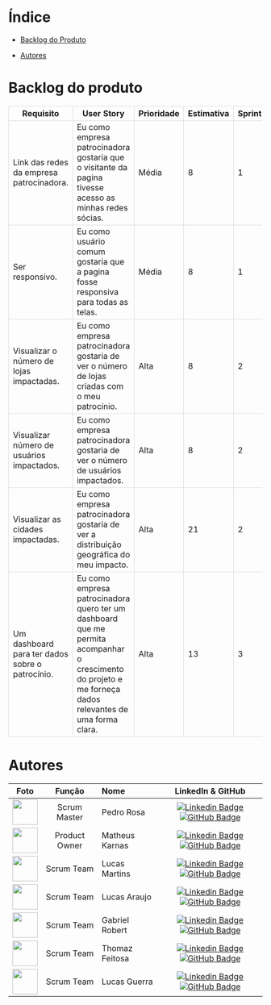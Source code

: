 <!-- -<div align="center">
    <img src="./src/app/front/static/images/debuggers.png">
</div> -->

# Índice

<!-- - [Objetivo do Projeto](#objeto-do-produto) -->
<!-- - [Vídeos e Apresentações](#vídeos-e-apresentações) -->

- [Backlog do Produto](#backlog-do-produto)
<!-- - [Backlog da Sprint](#backlog-da-sprint) -->
- [Autores](#autores)

<!-- # Objetivo do Projeto

Oferecer aos eleitores dados claros e acessíveis que ajudem a tomar decisões informadas nas eleições municipais
que se aproximam. A plataforma permitirá que os cidadãos visualizem a atuação dos vereadores, incluindo:

1. Presença nas Sessões: Percentual de presença e faltas, justificadas ou não.
2. Proposições Apresentadas: Projetos de lei, requerimentos e moções que o vereador apresentou
   durante o mandato.
3. Projetos de Lei Aprovados: Detalhamento das propostas aprovadas, com links para o conteúdo
   completo.
4. Posicionamento em Votações: Como o vereador votou em questões-chave.
5. Participação em Comissões: Informações sobre o envolvimento do vereador em comissões
   especiais e permanentes

# Vídeos e Apresentações

## Sprint 1

### Objetivo da Sprint -->

<!-- [![MVP - Sprint 1](https://img.youtube.com/vi/En5hxTBmlNE/0.jpg)](https://youtu.be/En5hxTBmlNE) -->

<!-- [![MVP - Sprint 3](https://img./0.jpg)]() -->

<!-- ## Tecnologias -->

  <!-- <table>
  <tr>
    <td align="center" width="96">
      <img src="documentation/images/html5.svg" width="48" height="48" alt="HTML" />
      <span>HTML</span>
    </td>   
  </tr>
</table>
</div> -->

# Backlog do produto

<table style="width: 100%; border-collapse: collapse;">
    <thead>
        <tr>
            <th style="border: 1px solid #ddd;">Requisito</th>
            <th style="border: 1px solid #ddd;">User Story</th>
            <th style="border: 1px solid #ddd;">Prioridade</th>
            <th style="border: 1px solid #ddd;">Estimativa</th>
            <th style="border: 1px solid #ddd;">Sprint</th>
        </tr>
    </thead>
    <tbody>
        <tr>
            <td style="border: 1px solid #ddd;">Link das redes da empresa patrocinadora.</td>
            <td style="border: 1px solid #ddd;">Eu como empresa patrocinadora gostaria que o visitante da pagina tivesse acesso as minhas redes sócias.</td>
            <td style="border: 1px solid #ddd;">Média</td>
            <td style="border: 1px solid #ddd;">8</td>
            <td style="border: 1px solid #ddd;">1</td>
        </tr>
        <tr>
            <td style="border: 1px solid #ddd;">Ser responsivo.</td>
            <td style="border: 1px solid #ddd;">Eu como usuário comum gostaria que a pagina fosse responsiva para todas as telas.</td>
            <td style="border: 1px solid #ddd;">Média</td>
            <td style="border: 1px solid #ddd;">8</td>
            <td style="border: 1px solid #ddd;">1</td>
        </tr> 
        <tr>
            <td style="border: 1px solid #ddd;">Visualizar o número de lojas impactadas.</td>
            <td style="border: 1px solid #ddd;">Eu como empresa patrocinadora gostaria de ver o número de lojas criadas com o meu patrocínio.</td>
            <td style="border: 1px solid #ddd;">Alta</td>
            <td style="border: 1px solid #ddd;">8</td>
            <td style="border: 1px solid #ddd;">2</td>
        </tr>
        <tr>
            <td style="border: 1px solid #ddd;">Visualizar número de usuários impactados.</td>
            <td style="border: 1px solid #ddd;">Eu como empresa patrocinadora gostaria de ver o número de usuários impactados.</td>
            <td style="border: 1px solid #ddd;">Alta</td>
            <td style="border: 1px solid #ddd;">8</td>
            <td style="border: 1px solid #ddd;">2</td>
        </tr>
        <tr>
            <td style="border: 1px solid #ddd;">Visualizar as cidades impactadas.</td>
            <td style="border: 1px solid #ddd;">Eu como empresa patrocinadora gostaria de ver a distribuição geográfica do meu impacto.</td>
            <td style="border: 1px solid #ddd;">Alta</td>
            <td style="border: 1px solid #ddd;">21</td>
            <td style="border: 1px solid #ddd;">2</td>
        </tr>
         <tr>
            <td style="border: 1px solid #ddd;">Um dashboard para ter dados sobre o patrocínio.</td>
            <td style="border: 1px solid #ddd;">Eu como empresa patrocinadora quero ter um dashboard que me permita acompanhar o crescimento do projeto e me forneça dados relevantes de uma forma clara.</td>
            <td style="border: 1px solid #ddd;">Alta</td>
            <td style="border: 1px solid #ddd;">13</td>
            <td style="border: 1px solid #ddd;">3</td>
        </tr>
    </tbody>
</table>

<!-- # Backlog da Sprint

## Sprint 1

- Criar repositório no GitHub
- Padronizar pastas do GitHub
- Backlog do Produto
- Validação do Backlog do Produto
- Criação do Jira
- Criar wireframes
- Validar wireframes
- Raspagem de dados - Estudo
- Raspagem de dados
- Modelagem do banco de dados
- Script do banco de dados
- Página Home
- Página Informativa
- Página Comparação
- Modal -->

<!-- ## Sprint 2 -->

<!-- ## Sprint 3 -->

# Autores

|                              Foto                              |    Função     | Nome           |                                                                                                                                                   LinkedIn & GitHub                                                                                                                                                    |
| :------------------------------------------------------------: | :-----------: | :------------- | :--------------------------------------------------------------------------------------------------------------------------------------------------------------------------------------------------------------------------------------------------------------------------------------------------------------------: |
|  <img src="https://avatars.githubusercontent.com/PedHr" width=50px>  |  Scrum Master   | Pedro Rosa     |                                [![Linkedin Badge](https://img.shields.io/badge/Linkedin-blue?style=flat-square&logo=Linkedin&logoColor=white)]() [![GitHub Badge](https://img.shields.io/badge/GitHub-111217?style=flat-square&logo=github&logoColor=white)](https://github.com/PedHr)                                 |
| <img src="https://avatars.githubusercontent.com/matheuskarnas" width=50px> |  Product Owner | Matheus Karnas |       [![Linkedin Badge](https://img.shields.io/badge/Linkedin-blue?style=flat-square&logo=Linkedin&logoColor=white)](https://www.linkedin.com/in/matheuskarnas/) [![GitHub Badge](https://img.shields.io/badge/GitHub-111217?style=flat-square&logo=github&logoColor=white)](https://github.com/matheuskarnas)        |                       |
| <img src="https://avatars.githubusercontent.com/LucasMSCarmo" width=50px>  | Scrum Team | Lucas Martins  |                             [![Linkedin Badge](https://img.shields.io/badge/Linkedin-blue?style=flat-square&logo=Linkedin&logoColor=white)]() [![GitHub Badge](https://img.shields.io/badge/GitHub-111217?style=flat-square&logo=github&logoColor=white)](https://github.com/LucasMSCarmo)                             |
| <img src="https://avatars.githubusercontent.com/LucasAraujo1016" width=50px>  |  Scrum Team   | Lucas Araujo   |  [![Linkedin Badge](https://img.shields.io/badge/Linkedin-blue?style=flat-square&logo=Linkedin&logoColor=white)](https://www.linkedin.com/in/lucas-araujo-448115329/) [![GitHub Badge](https://img.shields.io/badge/GitHub-111217?style=flat-square&logo=github&logoColor=white)](https://github.com/LucasAraujo1016)  |
| <img src="https://avatars.githubusercontent.com/LittleRob120" width=50px> |  Scrum Team   | Gabriel Robert |                             [![Linkedin Badge](https://img.shields.io/badge/Linkedin-blue?style=flat-square&logo=Linkedin&logoColor=white)]() [![GitHub Badge](https://img.shields.io/badge/GitHub-111217?style=flat-square&logo=github&logoColor=white)](https://github.com/LittleRob120)                             |
| <img src="https://avatars.githubusercontent.com/ThOMaZMe11o" width=50px>  |  Scrum Team   | Thomaz Feitosa |                                [![Linkedin Badge](https://img.shields.io/badge/Linkedin-blue?style=flat-square&logo=Linkedin&logoColor=white)]() [![GitHub Badge](https://img.shields.io/badge/GitHub-111217?style=flat-square&logo=github&logoColor=white)](https://github.com/ThOMaZMe11o)                                 |
| <img src="https://avatars.githubusercontent.com/lucasguerra12" width=50px>  |  Scrum Team   | Lucas Guerra |                                [![Linkedin Badge](https://img.shields.io/badge/Linkedin-blue?style=flat-square&logo=Linkedin&logoColor=white)]() [![GitHub Badge](https://img.shields.io/badge/GitHub-111217?style=flat-square&logo=github&logoColor=white)](https://github.com/lucasguerra12)                                 |

